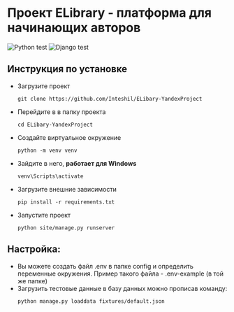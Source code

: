 # Проект ELibrary - платформа для начинающих авторов

![Python test](https://github.com/Inteshil/ELibary-YandexProject/actions/workflows/python-package.yml/badge.svg)
![Django test](https://github.com/Inteshil/ELibary-YandexProject/actions/workflows/django.yml/badge.svg)

## Инструкция по установке
- Загрузите проект
  ```
  git clone https://github.com/Inteshil/ELibary-YandexProject
  ```
- Перейдите в в папку проекта
  ```
  cd ELibary-YandexProject
  ```
- Создайте виртуальное окружение
  ```
  python -m venv venv
  ```
- Зайдите в него, **работает для Windows**
  ```
  venv\Scripts\activate
  ```
- Загрузите внешние зависимости
  ```
  pip install -r requirements.txt
  ```
- Запустите проект
  ```
  python site/manage.py runserver
  ```
## Настройка:
- Вы можете создать файл .env в папке config и определить переменные окружения. Пример такого файла - .env-example (в той же папке)
- Загрузить тестовые данные в базу данных можно прописав команду:
  ```
  python manage.py loaddata fixtures/default.json
  ```
